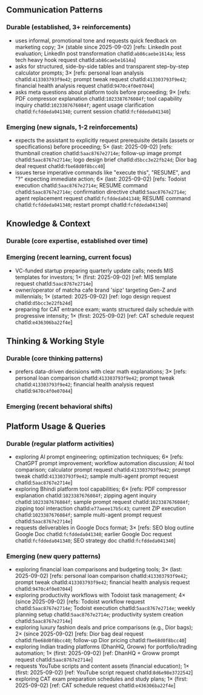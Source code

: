 ## Communication Patterns
### Durable (established, 3+ reinforcements)
- uses informal, promotional tone and requests quick feedback on marketing copy; 3× (stable since 2025-09-02) [refs: LinkedIn post evaluation; LinkedIn post transformation chatId:`ab86caebe1614a`; less tech heavy hook request chatId:`ab86caebe1614a`]
- asks for structured, side-by-side tables and transparent step-by-step calculator prompts; 3× [refs: personal loan analysis chatId:`413303793f9e42`; prompt tweak request chatId:`413303793f9e42`; financial health analysis request chatId:`9470c4f0e07044`]
- asks meta questions about platform tools before proceeding; 9× [refs: PDF compressor explanation chatId:`1023387676084f`; tool capability inquiry chatId:`1023387676084f`; agent usage clarification chatId:`fcfddeda041340`; current session chatId:`fcfddeda041340`]

### Emerging (new signals, 1-2 reinforcements)
- expects the assistant to explicitly request prerequisite details (assets or specifications) before proceeding; 5× (last: 2025-09-02) [refs: thumbnail creation chatId:`5aac8767e2714e`; follow-up image prompt chatId:`5aac8767e2714e`; logo design brief chatId:`d5bcc3e22fb24d`; Dior bag deal request chatId:`fbe68d0f8bcc40`]
- issues terse imperative commands like "execute this", "RESUME", and "?" expecting immediate action; 6× (last: 2025-09-02) [refs: Todoist execution chatId:`5aac8767e2714e`; RESUME command chatId:`5aac8767e2714e`; confirmation directive chatId:`5aac8767e2714e`; agent replacement request chatId:`fcfddeda041340`; RESUME command chatId:`fcfddeda041340`; restart prompt chatId:`fcfddeda041340`]

## Knowledge & Context
### Durable (core expertise, established over time)

### Emerging (recent learning, current focus)
- VC-funded startup preparing quarterly update calls; needs MIS templates for investors; 1× (first: 2025-09-02) [ref: MIS template request chatId:`5aac8767e2714e`]
- owner/operator of matcha cafe brand 'sipz' targeting Gen-Z and millennials; 1× (started: 2025-09-02) [ref: logo design request chatId:`d5bcc3e22fb24d`]
- preparing for CAT entrance exam; wants structured daily schedule with progressive intensity; 1× (first: 2025-09-02) [ref: CAT schedule request chatId:`e436306ba22f4e`]

## Thinking & Working Style
### Durable (core thinking patterns)
- prefers data-driven decisions with clear math explanations; 3× [refs: personal loan comparison chatId:`413303793f9e42`; prompt tweak chatId:`413303793f9e42`; financial health analysis request chatId:`9470c4f0e07044`]

### Emerging (recent behavioral shifts)

## Platform Usage & Queries
### Durable (regular platform activities)
- exploring AI prompt engineering; optimization techniques; 6× [refs: ChatGPT prompt improvement; workflow automation discussion; AI tool comparison; calculator prompt request chatId:`413303793f9e42`; prompt tweak chatId:`413303793f9e42`; sample multi-agent prompt request chatId:`5aac8767e2714e`]
- exploring Bhindi platform tool capabilities; 6× [refs: PDF compressor explanation chatId:`1023387676084f`; zipping agent inquiry chatId:`1023387676084f`; sample prompt request chatId:`1023387676084f`; zipping tool interaction chatId:`e77aeee17b5c43`; current ZIP execution chatId:`1023387676084f`; sample multi-agent prompt request chatId:`5aac8767e2714e`]
- requests deliverables in Google Docs format; 3× [refs: SEO blog outline Google Doc chatId:`fcfddeda041340`; earlier Google Doc request chatId:`fcfddeda041340`; SEO strategy doc chatId:`fcfddeda041340`]

### Emerging (new query patterns)
- exploring financial loan comparisons and budgeting tools; 3× (last: 2025-09-02) [refs: personal loan comparison chatId:`413303793f9e42`; prompt tweak chatId:`413303793f9e42`; financial health analysis request chatId:`9470c4f0e07044`]
- exploring productivity workflows with Todoist task management; 4× (since 2025-09-02) [refs: Todoist workflow request chatId:`5aac8767e2714e`; Todoist execution chatId:`5aac8767e2714e`; weekly planning setup chatId:`5aac8767e2714e`; productivity system creation chatId:`5aac8767e2714e`]
- exploring luxury fashion deals and price comparisons (e.g., Dior bags); 2× (since 2025-09-02) [refs: Dior bag deal request chatId:`fbe68d0f8bcc40`; follow-up Dior pricing chatId:`fbe68d0f8bcc40`]
- exploring Indian trading platforms (DhanHQ, Groww) for portfolio/trading automation; 1× (first: 2025-09-02) [ref: DhanHQ + Groww prompt request chatId:`5aac8767e2714e`]
- requests YouTube scripts and content assets (financial education); 1× (first: 2025-09-02) [ref: YouTube script request chatId:`8d6e98e3722542`]
- exploring CAT exam preparation schedules and study plans; 1× (first: 2025-09-02) [ref: CAT schedule request chatId:`e436306ba22f4e`]